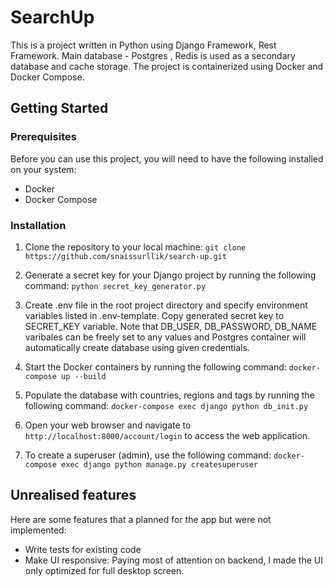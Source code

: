 # SearchUp

This is a project written in Python using Django Framework, Rest Framework. Main database - Postgres , Redis is used as a secondary database and cache storage. The project is containerized using Docker and Docker Compose.

## Getting Started

### Prerequisites

Before you can use this project, you will need to have the following installed on your system:

- Docker
- Docker Compose

### Installation

1. Clone the repository to your local machine: ```git clone https://github.com/snaissurllik/search-up.git```

2. Generate a secret key for your Django project by running the following command: ```python secret_key_generator.py```

3. Create .env file in the root project directory and specify environment variables listed in .env-template. Copy generated secret key to SECRET_KEY variable. Note that DB_USER, DB_PASSWORD, DB_NAME varibales can be freely set to any values and Postgres container will automatically create database using given credentials.

4. Start the Docker containers by running the following command: ```docker-compose up --build```

5. Populate the database with countries, regions and tags by running the following command: ```docker-compose exec django python db_init.py```

6. Open your web browser and navigate to `http://localhost:8000/account/login` to access the web application.

7. To create a superuser (admin), use the following command: ```docker-compose exec django python manage.py createsuperuser```

## Unrealised features

Here are some features that a planned for the app but were not implemented:

- Write tests for existing code
- Make UI responsive: Paying most of attention on backend, I made the UI only optimized for full desktop screen.
